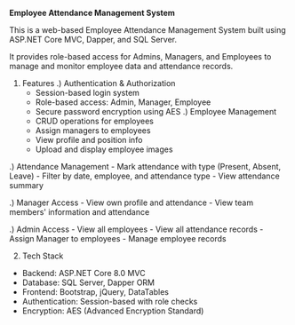 **Employee Attendance Management System**

This is a web-based Employee Attendance Management System built using ASP.NET Core MVC, Dapper, and SQL Server. 

It provides role-based access for Admins, Managers, and Employees to manage and monitor employee data and attendance records.

 1) Features
  .) Authentication & Authorization
     - Session-based login system
     - Role-based access: Admin, Manager, Employee
     - Secure password encryption using AES
  .) Employee Management
     - CRUD operations for employees
     -  Assign managers to employees
     -  View profile and position info
     -  Upload and display employee images
     
  .) Attendance Management
     - Mark attendance with type (Present, Absent, Leave)
     - Filter by date, employee, and attendance type
     - View attendance summary
    
  .) Manager Access
     - View own profile and attendance
     - View team members' information and attendance
     
  .) Admin Access
     - View all employees
     - View all attendance records
     - Assign Manager to employees
     - Manage employee records
     
 2) Tech Stack
   - Backend: ASP.NET Core 8.0 MVC
   - Database: SQL Server, Dapper ORM
   - Frontend: Bootstrap, jQuery, DataTables
   - Authentication: Session-based with role checks
   - Encryption: AES (Advanced Encryption Standard)
